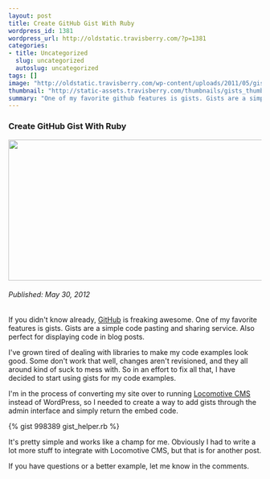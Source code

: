 ```yaml
--- 
layout: post
title: Create GitHub Gist With Ruby
wordpress_id: 1381
wordpress_url: http://oldstatic.travisberry.com/?p=1381
categories: 
- title: Uncategorized
  slug: uncategorized
  autoslug: uncategorized
tags: []
image: "http://oldstatic.travisberry.com/wp-content/uploads/2011/05/gists.jpg"
thumbnail: "http://static-assets.travisberry.com/thumbnails/gists_thumb.jpg"
summary: "One of my favorite github features is gists. Gists are a simple code pasting and sharing service."
---
```

<article class="post clearfix">
  <h3>Create GitHub Gist With Ruby</h3>
  <a href="http://oldstatic.travisberry.com/wp-content/uploads/2011/05/gists.jpg" class="postImageLink"><img src="http://oldstatic.travisberry.com/wp-content/uploads/2011/05/gists.jpg" alt="" class="thumbnail alignleft" width=640 height=280 /></a>
  <h6>Published: May 30, 2012</h6>

If you didn't know already, [GitHub](https://github.com/) is freaking awesome. One of my favorite features is gists. Gists are a simple code pasting and sharing service. Also perfect for displaying code in blog posts.

I've grown tired of dealing with libraries to make my code examples look good. Some don't work that well, changes aren't revisioned, and they all around kind of suck to mess with. So in an effort to fix all that, I have decided to start using gists for my code examples. 

I'm in the process of converting my site over to running [Locomotive CMS](http://www.locomotivecms.com) instead of WordPress, so I needed to create a way to add gists through the admin interface and simply return the embed code.

<div class="gistFallback">
{% gist 998389 gist_helper.rb %}
</div>

It's pretty simple and works like a champ for me. Obviously I had to write a lot more stuff to integrate with Locomotive CMS, but that is for another post.

If you have questions or a better example, let me know in the comments.
</article>